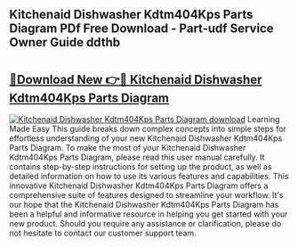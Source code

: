 ## Kitchenaid Dishwasher Kdtm404Kps Parts Diagram PDf Free Download - Part-udf Service Owner Guide ddthb

# <h2><a href="http://dfo6d9k.blite.top/?on=Kitchenaid+Dishwasher+Kdtm404Kps+Parts+Diagram">🔗Download New 👉🔴 Kitchenaid Dishwasher Kdtm404Kps Parts Diagram</a></h2>

[![Kitchenaid Dishwasher Kdtm404Kps Parts Diagram download](https://i.imgur.com/lujVjoI.png)](http://dfo6d9k.blite.top/?on=Kitchenaid+Dishwasher+Kdtm404Kps+Parts+Diagram)
Learning Made Easy This guide breaks down complex concepts into simple steps for effortless understanding of your new Kitchenaid Dishwasher Kdtm404Kps Parts Diagram. To make the most of your Kitchenaid Dishwasher Kdtm404Kps Parts Diagram, please read this user manual carefully. It contains step-by-step instructions for setting up the product, as well as detailed information on how to use its various features and capabilities. This innovative Kitchenaid Dishwasher Kdtm404Kps Parts Diagram offers a comprehensive suite of features designed to streamline your workflow. It's our hope that the Kitchenaid Dishwasher Kdtm404Kps Parts Diagram has been a helpful and informative resource in helping you get started with your new product. Should you require any assistance or clarification, please do not hesitate to contact our customer support team.
